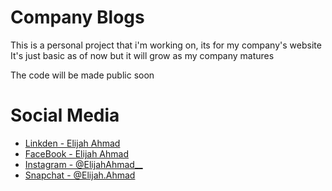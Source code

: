 # Company Blogs

This is a personal project that i'm working on, its for my company's website 
It's just basic as of now but it will grow as my company matures 

The code will be made public soon

# Social Media
- [Linkden - Elijah Ahmad](https://www.linkedin.com/in/elijah-ahmad-658a2b199/)
- [FaceBook - Elijah Ahmad](https://www.facebook.com/elijah.ahmad.71)
- [Instagram - @ElijahAhmad__](https://www.instagram.com/ElijahAhmad__)
- [Snapchat - @Elijah.Ahmad](https://www.snapchat.com/add/elijah.ahmad)

